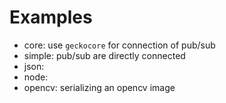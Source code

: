 # Examples

- core: use `geckocore` for connection of pub/sub
- simple: pub/sub are directly connected
- json:
- node:
- opencv: serializing an opencv image

